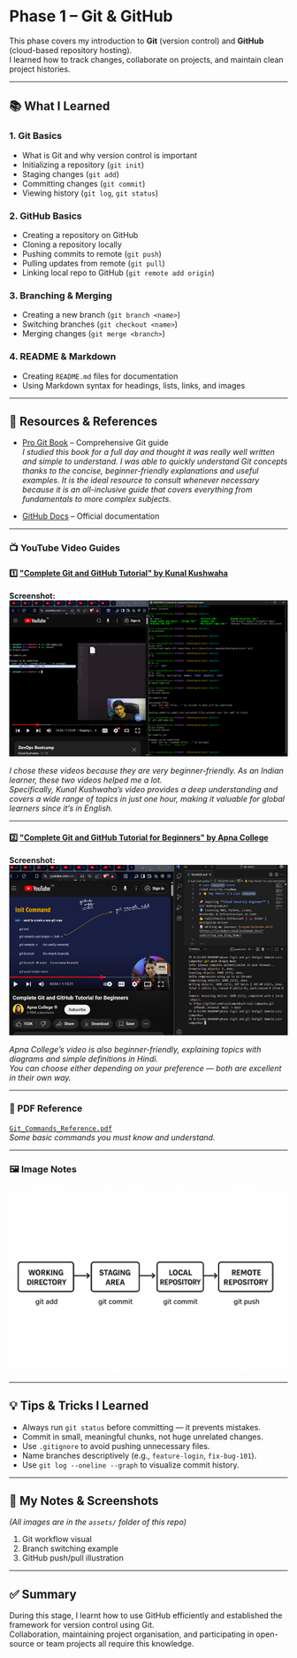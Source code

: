 # Phase 1 – Git & GitHub

This phase covers my introduction to **Git** (version control) and **GitHub** (cloud-based repository hosting).  
I learned how to track changes, collaborate on projects, and maintain clean project histories.

---

## 📚 What I Learned

### 1. Git Basics
- What is Git and why version control is important
- Initializing a repository (`git init`)
- Staging changes (`git add`)
- Committing changes (`git commit`)
- Viewing history (`git log`, `git status`)

### 2. GitHub Basics
- Creating a repository on GitHub
- Cloning a repository locally
- Pushing commits to remote (`git push`)
- Pulling updates from remote (`git pull`)
- Linking local repo to GitHub (`git remote add origin`)

### 3. Branching & Merging
- Creating a new branch (`git branch <name>`)
- Switching branches (`git checkout <name>`)
- Merging changes (`git merge <branch>`)

### 4. README & Markdown
- Creating `README.md` files for documentation
- Using Markdown syntax for headings, lists, links, and images

---

## 📂 Resources & References

- [Pro Git Book](https://git-scm.com/book/en/v2) – Comprehensive Git guide  
  *I studied this book for a full day and thought it was really well written and simple to understand. I was able to quickly understand Git concepts thanks to the concise, beginner-friendly explanations and useful examples. It is the ideal resource to consult whenever necessary because it is an all-inclusive guide that covers everything from fundamentals to more complex subjects.*

- [GitHub Docs](https://docs.github.com/en) – Official documentation  

---

### 📺 YouTube Video Guides

#### 1️⃣ ["Complete Git and GitHub Tutorial" by Kunal Kushwaha](https://youtu.be/apGV9Kg7ics?si=uIZPH7DBTX30HV9G)
**Screenshot:**  
![Kunal Kushwaha Git Tutorial Screenshot](https://github.com/LuizLamyanba/Cloud-Security-Roadmap/blob/main/Phase-1-%5BSetup%20and%20basics%5D/Assets/Screenshot%202025-08-07%20152440.png)  

*I chose these videos because they are very beginner-friendly. As an Indian learner, these two videos helped me a lot.  
Specifically, Kunal Kushwaha’s video provides a deep understanding and covers a wide range of topics in just one hour, making it valuable for global learners since it’s in English.*

---

#### 2️⃣ ["Complete Git and GitHub Tutorial for Beginners" by Apna College](https://youtu.be/Ez8F0nW6S-w?si=FRJEVyn6s7IDw4NC)
**Screenshot:**  
![Apna College Git Tutorial Screenshot](https://github.com/LuizLamyanba/Cloud-Security-Roadmap/blob/main/Phase-1-%5BSetup%20and%20basics%5D/Assets/Screenshot%202025-08-10%20110818.png)  

*Apna College’s video is also beginner-friendly, explaining topics with diagrams and simple definitions in Hindi.  
You can choose either depending on your preference — both are excellent in their own way.*

---

### 📄 PDF Reference  
[`Git_Commands_Reference.pdf`](https://github.com/LuizLamyanba/Cloud-Security-Roadmap/blob/main/Phase-1-%5BSetup%20and%20basics%5D/Assets/git_github_command_sheet.pdf)  
*Some basic commands you must know and understand.*

---

### 🖼 Image Notes  
![Git Flow Diagram](https://github.com/LuizLamyanba/Cloud-Security-Roadmap/blob/main/Phase-1-%5BSetup%20and%20basics%5D/Assets/git-workflow-visual.png)

---

## 💡 Tips & Tricks I Learned
- Always run `git status` before committing — it prevents mistakes.
- Commit in small, meaningful chunks, not huge unrelated changes.
- Use `.gitignore` to avoid pushing unnecessary files.
- Name branches descriptively (e.g., `feature-login`, `fix-bug-101`).
- Use `git log --oneline --graph` to visualize commit history.

---

## 📸 My Notes & Screenshots
*(All images are in the `assets/` folder of this repo)*  
1. Git workflow visual  
2. Branch switching example  
3. GitHub push/pull illustration  

---

## ✅ Summary
During this stage, I learnt how to use GitHub efficiently and established the framework for version control using Git.  
Collaboration, maintaining project organisation, and participating in open-source or team projects all require this knowledge.
